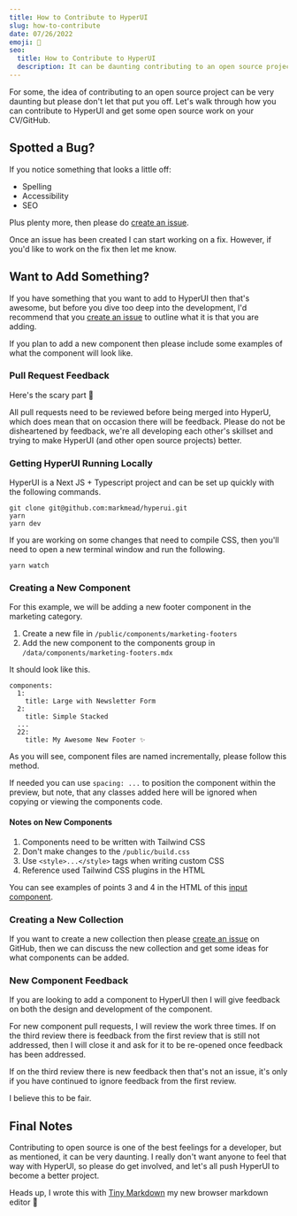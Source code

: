 ```yaml
---
title: How to Contribute to HyperUI
slug: how-to-contribute
date: 07/26/2022
emoji: 🫵
seo:
  title: How to Contribute to HyperUI
  description: It can be daunting contributing to an open source project, find out how you can get involved with the development of HyperUI.
---
```


For some, the idea of contributing to an open source project can be very daunting but please don't let that put you off. Let's walk through how you can contribute to HyperUI and get some open source work on your CV/GitHub.

## Spotted a Bug?

If you notice something that looks a little off:

- Spelling
- Accessibility
- SEO

Plus plenty more, then please do [create an issue](https://github.com/markmead/hyperui/issues/new/choose).

Once an issue has been created I can start working on a fix. However, if you'd like to work on the fix then let me know.

## Want to Add Something?

If you have something that you want to add to HyperUI then that's awesome, but before you dive too deep into the development, I'd recommend that you [create an issue](https://github.com/markmead/hyperui/issues/new/choose) to outline what it is that you are adding.

If you plan to add a new component then please include some examples of what the component will look like.

### Pull Request Feedback

Here's the scary part 👻

All pull requests need to be reviewed before being merged into HyperU, which does mean that on occasion there will be feedback. Please do not be disheartened by feedback, we're all developing each other's skillset and trying to make HyperUI (and other open source projects) better.

### Getting HyperUI Running Locally

HyperUI is a Next JS + Typescript project and can be set up quickly with the following commands.

```shell
git clone git@github.com:markmead/hyperui.git
yarn
yarn dev
```

If you are working on some changes that need to compile CSS, then you'll need to open a new terminal window and run the following.

```shell
yarn watch
```

### Creating a New Component

For this example, we will be adding a new footer component in the marketing category.

1. Create a new file in `/public/components/marketing-footers`
2. Add the new component to the components group in `/data/components/marketing-footers.mdx`

It should look like this.

```
components:
  1:
    title: Large with Newsletter Form
  2:
    title: Simple Stacked
  ...
  22:
    title: My Awesome New Footer ✨
```

As you will see, component files are named incrementally, please follow this method.

If needed you can use `spacing: ...` to position the component within the preview, but note, that any classes added here will be ignored when copying or viewing the components code.

#### Notes on New Components

1. Components need to be written with Tailwind CSS
2. Don't make changes to the `/public/build.css`
3. Use `<style>...</style>` tags when writing custom CSS
4. Reference used Tailwind CSS plugins in the HTML

You can see examples of points 3 and 4 in the HTML of this [input component](https://www.hyperui.dev/components/application-ui/pagination#component-3).

### Creating a New Collection

If you want to create a new collection then please [create an issue](https://github.com/markmead/hyperui/issues/new/choose) on GitHub, then we can discuss the new collection and get some ideas for what components can be added.

### New Component Feedback

If you are looking to add a component to HyperUI then I will give feedback on both the design and development of the component.

For new component pull requests, I will review the work three times. If on the third review there is feedback from the first review that is still not addressed, then I will close it and ask for it to be re-opened once feedback has been addressed.

If on the third review there is new feedback then that's not an issue, it's only if you have continued to ignore feedback from the first review.

I believe this to be fair.

## Final Notes

Contributing to open source is one of the best feelings for a developer, but as mentioned, it can be very daunting. I really don't want anyone to feel that way with HyperUI, so please do get involved, and let's all push HyperUI to become a better project.

Heads up, I wrote this with [Tiny Markdown](https://tiny-markdown.vercel.app/) my new browser markdown editor 🚀
